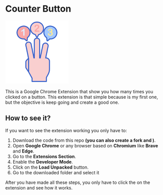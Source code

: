 # Counter Button

<img src="./assets/image.png" alt="Counter Button Image" width="200"></img>

This is a Google Chrome Extension that show you how many times you clicked on a button. This extension is that simple because is my first one, but the objective is keep going and create a good one.

## How to see it?

If you want to see the extension working you only have to:

1. Download the code from this repo **(you can also create a fork and )**.
1. Open **Google Chrome** or any browser based on **Chromium** like **Brave** and **Edge**.
1. Go to the **Extensions Section**.
1. Enable the **Developer Mode**.
1. Click on the **Load Unpacked** button.
1. Go to the downloaded folder and select it

After you have made all these steps, you only have to click the on the extension and see how it works.